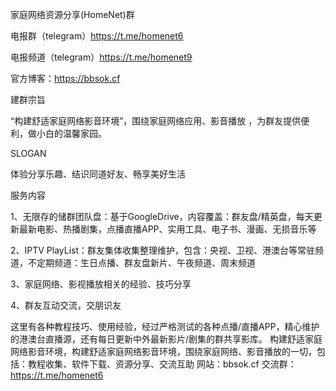 家庭网络资源分享(HomeNet)群

电报群（telegram）https://t.me/homenet6

电报频道（telegram）https://t.me/homenet9

官方博客：https://bbsok.cf

建群宗旨

“构建舒适家庭网络影音环境”，围绕家庭网络应用、影音播放 ，为群友提供便利，做小白的温馨家园。

SLOGAN

体验分享乐趣、结识同道好友、畅享美好生活

服务内容

1、无限存的储群团队盘：基于GoogleDrive，内容覆盖：群友盘/精英盘，每天更新最新电影、热播剧集，点播直播APP、实用工具、电子书、漫画、无损音乐等

2、IPTV PlayList：群友集体收集整理维护，包含：央视、卫视、港澳台等常驻频道，不定期频道：生日点播、群友盘新片、午夜频道、周末频道

3、家庭网络、影视播放相关的经验、技巧分享

4、群友互动交流，交朋识友




这里有各种教程技巧、使用经验，经过严格测试的各种点播/直播APP，精心维护的港澳台直播源，还有每日更新中外最新影片/剧集的群共享影库。
构建舒适家庭网络影音环境，构建舒适家庭网络影音环境，围绕家庭网络、影音播放的一切，包括：教程收集、软件下载、资源分享、交流互助 网站：bbsok.cf  交流群：https://t.me/homenet6
